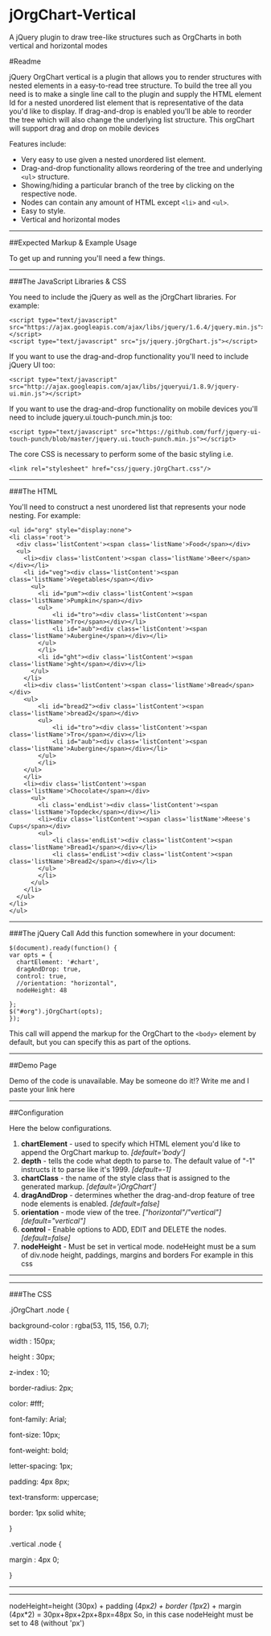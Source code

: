 # jOrgChart-Vertical
A jQuery plugin to draw tree-like structures such as OrgCharts in both vertical and horizontal modes

#Readme


jQuery OrgChart vertical is a plugin that allows you to render structures with nested elements in a easy-to-read tree structure. To build the tree all you need is to make a single line call to the plugin and supply the HTML element Id for a nested unordered list element that is representative of the data you'd like to display. If drag-and-drop is enabled you'll be able to reorder the tree which will also change the underlying list structure. 
This orgChart will support drag and drop on mobile devices


Features include:

* Very easy to use given a nested unordered list element.
* Drag-and-drop functionality allows reordering of the tree and underlying `<ul>` structure.
* Showing/hiding a particular branch of the tree by clicking on the respective node.
* Nodes can contain any amount of HTML except `<li>` and `<ul>`.
* Easy to style.
* Vertical and horizontal modes


----

##Expected Markup & Example Usage

To get up and running you'll need a few things. 

-----

###The JavaScript Libraries & CSS

You need to include the jQuery as well as the jOrgChart libraries. For example:

	<script type="text/javascript" src="https://ajax.googleapis.com/ajax/libs/jquery/1.6.4/jquery.min.js"></script>
	<script type="text/javascript" src="js/jquery.jOrgChart.js"></script>

If you want to use the drag-and-drop functionality you'll need to include jQuery UI too:

	<script type="text/javascript" src="http://ajax.googleapis.com/ajax/libs/jqueryui/1.8.9/jquery-ui.min.js"></script>
	
If you want to use the drag-and-drop functionality on mobile devices you'll need to include jquery.ui.touch-punch.min.js too:

	<script type="text/javascript" src="https://github.com/furf/jquery-ui-touch-punch/blob/master/jquery.ui.touch-punch.min.js"></script>
	
The core CSS is necessary to perform some of the basic styling i.e.

    <link rel="stylesheet" href="css/jquery.jOrgChart.css"/>

----

###The HTML

You'll need to construct a nest unordered list that represents your node nesting. For example:

	<ul id="org" style="display:none">
	<li class='root'>
	  <div class='listContent'><span class='listName'>Food</span></div>
	  <ul>
		<li><div class='listContent'><span class='listName'>Beer</span></div></li>
		<li id="veg"><div class='listContent'><span class='listName'>Vegetables</span></div>
		  <ul>
			<li id="pum"><div class='listContent'><span class='listName'>Pumpkin</span></div>
			<ul>
				<li id="tro"><div class='listContent'><span class='listName'>Tro</span></div></li>
				<li id="aub"><div class='listContent'><span class='listName'>Aubergine</span></div></li>
			</ul>
			</li>
			<li id="ght"><div class='listContent'><span class='listName'>ght</span></div></li>
		  </ul>
		</li>
		<li><div class='listContent'><span class='listName'>Bread</span></div>
		<ul>
			<li id="bread2"><div class='listContent'><span class='listName'>bread2</span></div>
			<ul>
				<li id="tro"><div class='listContent'><span class='listName'>Tro</span></div></li>
				<li id="aub"><div class='listContent'><span class='listName'>Aubergine</span></div></li>
			</ul>
			</li>
		</ul>
		</li>
		<li><div class='listContent'><span class='listName'>Chocolate</span></div>
		  <ul>
			<li class='endList'><div class='listContent'><span class='listName'>Topdeck</span></div></li>
			<li><div class='listContent'><span class='listName'>Reese's Cups</span></div>
			<ul>
				<li class='endList'><div class='listContent'><span class='listName'>Bread1</span></div></li>
				<li class='endList'><div class='listContent'><span class='listName'>Bread2</span></div></li>
			</ul>
			</li>
		  </ul>
		</li>
	  </ul>
	</li>
	</ul>


-----

###The jQuery Call
Add this function somewhere in your document:
	

	$(document).ready(function() {
    var opts = {
      chartElement: '#chart',
      dragAndDrop: true,
      control: true,
	  //orientation: "horizontal",
	  nodeHeight: 48
	  
    };
	$("#org").jOrgChart(opts);
	});

	
This call will append the markup for the OrgChart to the `<body>` element by default, but you can specify this as part of the options.


------

##Demo Page

Demo of the code is unavailable. May be someone do it!? Write me and I paste your link here 

-----

##Configuration

Here the below configurations.

1. **chartElement** - used to specify which HTML element you'd like to append the OrgChart markup to. *[default='body']*
2. **depth** - tells the code what depth to parse to. The default value of "-1" instructs it to parse like it's 1999. *[default=-1]*
3. **chartClass** - the name of the style class that is assigned to the generated markup. *[default='jOrgChart']*
4. **dragAndDrop** - determines whether the drag-and-drop feature of tree node elements is enabled. *[default=false]*
5. **orientation** - mode view of the tree. *["horizontal"/"vertical"]* *[default="vertical"]*
6. **control** - Enable options to ADD, EDIT and DELETE the nodes. *[default=false]*
7. **nodeHeight** - Must be set in vertical mode. nodeHeight must be a sum of div.node height, paddings, margins and borders
For example in this css

******
-----

###The CSS

.jOrgChart .node {

  background-color 		: rgba(53, 115, 156, 0.7);
  
  width                 : 150px;
  
  height                : 30px;
  
  z-index 				: 10;
  
  border-radius: 2px;
  
  color: #fff;
  
  font-family: Arial;
  
  font-size: 10px;
  
  font-weight: bold;
  
  letter-spacing: 1px;
  
  padding: 4px 8px;
  
  text-transform: uppercase;
  
  border: 1px solid white;
  
}

.vertical .node {

  margin               : 4px 0;
  
}


-----
******

nodeHeight=height (30px) + padding (4px*2) + border (1px*2) + margin (4px*2) = 30px+8px+2px+8px=48px
So, in this case nodeHeight must be set to 48 (without 'px')

